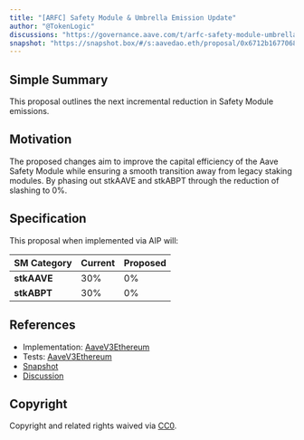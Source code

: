 ```yaml
---
title: "[ARFC] Safety Module & Umbrella Emission Update"
author: "@TokenLogic"
discussions: "https://governance.aave.com/t/arfc-safety-module-umbrella-emission-update/23103/6"
snapshot: "https://snapshot.box/#/s:aavedao.eth/proposal/0x6712b1677068d2d316af699757057a0c8c03e0ff0693c12aacc381d294c419a4"
---
```


## Simple Summary

This proposal outlines the next incremental reduction in Safety Module emissions.

## Motivation

The proposed changes aim to improve the capital efficiency of the Aave Safety Module while ensuring a smooth transition away from legacy staking modules. By phasing out stkAAVE and stkABPT through the reduction of slashing to 0%.

## Specification

This proposal when implemented via AIP will:

| SM Category | Current | Proposed |
| ----------- | ------- | -------- |
| **stkAAVE** | 30%     | 0%       |
| **stkABPT** | 30%     | 0%       |

## References

- Implementation: [AaveV3Ethereum](https://github.com/bgd-labs/aave-proposals-v3/blob/main/src/20250918_AaveV3Ethereum_ARFCSafetyModuleUmbrellaEmissionUpdate/AaveV3Ethereum_ARFCSafetyModuleUmbrellaEmissionUpdate_20250918.sol)
- Tests: [AaveV3Ethereum](https://github.com/bgd-labs/aave-proposals-v3/blob/main/src/20250918_AaveV3Ethereum_ARFCSafetyModuleUmbrellaEmissionUpdate/AaveV3Ethereum_ARFCSafetyModuleUmbrellaEmissionUpdate_20250918.t.sol)
- [Snapshot](https://snapshot.box/#/s:aavedao.eth/proposal/0x6712b1677068d2d316af699757057a0c8c03e0ff0693c12aacc381d294c419a4)
- [Discussion](https://governance.aave.com/t/arfc-safety-module-umbrella-emission-update/23103/6)

## Copyright

Copyright and related rights waived via [CC0](https://creativecommons.org/publicdomain/zero/1.0/).
